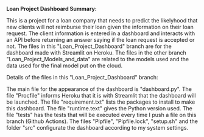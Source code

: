 **Loan Project Dashboard Summary:**

This is a project for a loan company that needs to predict the likelyhood that new clients will not reimburse their loan given the information on their loan request. The client information is entered in a dashboard and interacts with an API before returning an answer saying if the loan request is accepted or not. The files in this "Loan_Project_Dashboard" branch are for the dashboard made with Streamlit on Heroku. The files in the other branch "Loan_Project_Models_and_data" are related to the models used and the data used for the final model put on the cloud.

Details of the files in this "Loan_Project_Dashboard" branch:

The main file for the appearance of the dashboard is "dashboard.py". 
The file "Procfile" informs Heroku that it is with Streamlit that the dashboard will be launched.
The file "requirement.txt" lists the packages to install to make this dashboard.
The file "runtime.text" gives the Python version used.
The file "tests" has the tests that will be executed every time I push a file on this branch (Github Actions).
The files "Pipfile", "Pipfile.lock", "setup.sh" and the folder "src" configurate the dashboard according to my system settings.
